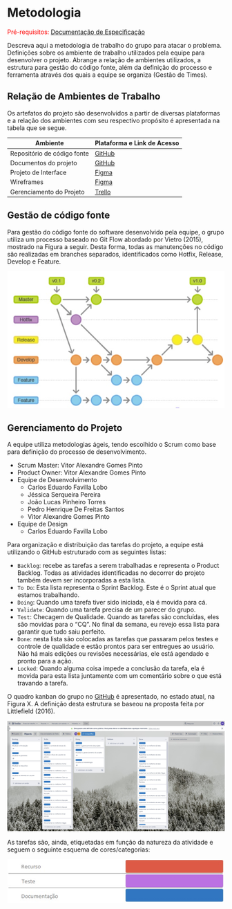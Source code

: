 
# Metodologia

<span style="color:red">Pré-requisitos: <a href="2-Especificação do Projeto.md"> Documentação de Especificação</a></span>

Descreva aqui a metodologia de trabalho do grupo para atacar o problema. Definições sobre os ambiente de trabalho utilizados pela  equipe para desenvolver o projeto. Abrange a relação de ambientes utilizados, a estrutura para gestão do código fonte, além da definição do processo e ferramenta através dos quais a equipe se organiza (Gestão de Times).

## Relação de Ambientes de Trabalho

Os artefatos do projeto são desenvolvidos a partir de diversas plataformas e a relação dos 
ambientes com seu respectivo propósito é apresentada na tabela que se segue.

|Ambiente                         |Plataforma e Link de Acesso                                                                                |
|---------------------------------|-----------------------------------------------------------------------------------------------------------|
|Repositório de código fonte      |[GitHub](https://github.com/ICEI-PUC-Minas-PMV-ADS/pmv-ads-2022-1-e1-proj-web-t4-projetoesports/)          |
|Documentos do projeto            |[GitHub](https://github.com/ICEI-PUC-Minas-PMV-ADS/pmv-ads-2022-1-e1-proj-web-t4-projetoesports/)          |
|Projeto de Interface             |[Figma](https://www.figma.com/file/oozZQHuorZlecy5xe68dPR/Projeto-E-Sports-User-Flow)                      |
|Wireframes                       |[Figma](https://www.figma.com/file/tTFz11ROIuBW1ILmdmAkn5/Projeto-E-Sports-Wireframes)                     |
|Gerenciamento do Projeto         |[Trello](https://trello.com/b/qimVnBUl/esports)                                                            |

## Gestão de código fonte

Para  gestão  do  código  fonte  do  software  desenvolvido  pela  equipe,  o  grupo  utiliza  um 
processo  baseado  no  Git  Flow  abordado  por  Vietro  (2015),  mostrado  na  Figura  a  seguir. 
Desta  forma,  todas  as  manutenções  no  código  são  realizadas  em  branches  separados, 
identificados  como  Hotfix,  Release,  Develop  e  Feature.

![Gestão de código fonte](img/gestao_de_codigo_fonte.jpg)

## Gerenciamento do Projeto

A equipe utiliza metodologias ágeis, tendo escolhido o Scrum como base para definição do 
processo de desenvolvimento.

- Scrum Master: Vitor Alexandre Gomes Pinto
- Product Owner: Vitor Alexandre Gomes Pinto
- Equipe de Desenvolvimento
  - Carlos Eduardo Favilla Lobo
  - Jéssica Serqueira Pereira
  - João Lucas Pinheiro Torres
  - Pedro Henrique De Freitas Santos
  - Vitor Alexandre Gomes Pinto
- Equipe de Design
  - Carlos Eduardo Favilla Lobo

Para  organização  e  distribuição  das  tarefas  do  projeto,  a  equipe  está  utilizando  o  GitHub 
estruturado com as seguintes listas:

- `Backlog`: recebe  as  tarefas  a  serem  trabalhadas  e  representa  o  Product  Backlog. Todas as atividades identificadas no decorrer do projeto também devem ser incorporadas a esta lista.
- `To Do`: Esta  lista  representa  o  Sprint  Backlog.  Este  é  o  Sprint  atual  que  estamos trabalhando.
- `Doing`: Quando uma tarefa tiver sido iniciada, ela é movida para cá.
- `Validate`: Quando uma tarefa precisa de um parecer do grupo.
- `Test`: Checagem de Qualidade. Quando as tarefas são concluídas, eles são movidas para  o  “CQ”.  No  final  da  semana,  eu  revejo  essa  lista  para  garantir  que  tudo  saiu perfeito.
- `Done`: nesta lista são colocadas as tarefas que passaram pelos testes e controle de qualidade  e  estão  prontos  para  ser  entregues  ao  usuário.  Não  há  mais  edições  ou revisões necessárias, ele está agendado e pronto para a ação.
- `Locked`: Quando alguma coisa impede a conclusão da tarefa, ela é movida para esta lista juntamente com um comentário sobre o que está travando a tarefa.

O quadro kanban do grupo no [GitHub](https://github.com/ICEI-PUC-Minas-PMV-ADS/pmv-ads-2022-1-e1-proj-web-t4-projetoesports/projects/1) é apresentado, no estado atual, na Figura X. A definição desta estrutura se baseou na proposta feita por Littlefield (2016).

![Tela do trello](img/trello_quadro.jpg)

As tarefas são, ainda, etiquetadas em função da natureza da atividade e seguem o seguinte esquema de cores/categorias:

![Etiquetas do trello](img/trello_etiquetas.jpg)

